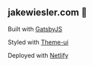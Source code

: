 ## jakewiesler.com 👾

Built with [GatsbyJS](https://www.gatsbyjs.org/)

Styled with [Theme-ui](https://theme-ui.com/)

Deployed with [Netlify](https://www.netlify.com/)
